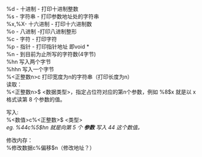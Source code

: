 
%d - 十进制 - 打印十进制整数  
%s - 字符串 - 打印参数地址处的字符串  
%x,%X- 十六进制 - 打印十六进制数  
%o - 八进制 -打印八进制整形  
%c - 字符 - 打印字符  
%p - 指针 - 打印指针地址 即void *  
%n - 到目前为止所写的字符数(4字节)   
%hn 写入两个字节  
%hhn 写入一个字节  
%<正整数n>c 打印宽度为n的字符串（打印长度为n）    
读取：      
  %<正整数n>$ <数据类型>，指定占位符对应的第n个参数，例如 %8$x 就是以 x 格式读第 8 个参数的值。      
        
写入:     
%<数值>c%<正整数>$ <类型>      
*eg. %44c%5$hn 就是向第 5 个  **参数** 写入 44 这个数值。*         
       
修改内存：      
%修改数据c%偏移$n（修改地址？）
